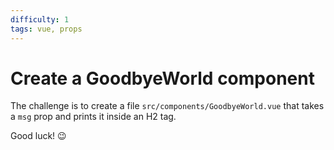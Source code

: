 ```yaml
---
difficulty: 1
tags: vue, props
---
```


# Create a GoodbyeWorld component

The challenge is to create a file `src/components/GoodbyeWorld.vue` that takes a `msg` prop and prints it inside an H2 tag.

Good luck! 😉
